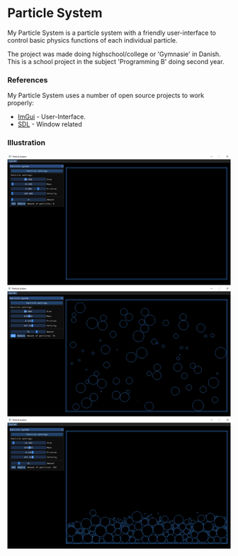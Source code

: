 # Particle System
My Particle System is a particle system with a friendly user-interface to control basic physics functions of each individual particle. 

The project was made doing highschool/college or 'Gymnasie' in Danish. This is a school project in the subject 'Programming B' doing second year. 

### References

My Particle System uses a number of open source projects to work properly:
* [ImGui](https://github.com/ocornut/imgui) - User-Interface.
* [SDL](https://www.libsdl.org/) - Window related

### Illustration

![](Images/Picture1.PNG)
![](Images/Picture2.PNG)
![](Images/Picture3.PNG)
